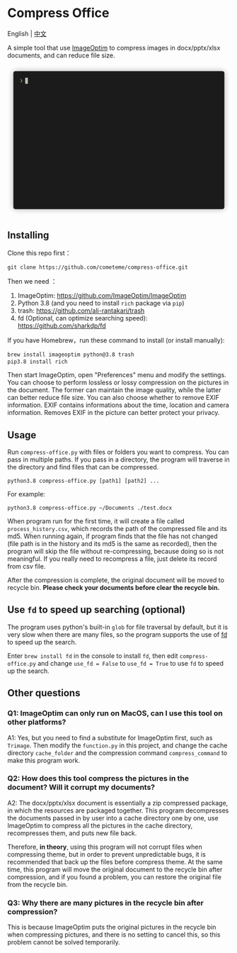# Compress Office 

English | [中文](README_ZH_CN.md)

A simple tool that use [ImageOptim](https://github.com/ImageOptim/ImageOptim) to compress images in docx/pptx/xlsx documents, and can reduce file size.

![screenshot](screenshot/example.gif)

## Installing

Clone this repo first：

```
git clone https://github.com/cometeme/compress-office.git
```

Then we need ：

1. ImageOptim: https://github.com/ImageOptim/ImageOptim
2. Python 3.8 (and you need to install `rich` package via `pip`)
3. trash: https://github.com/ali-rantakari/trash
4. fd (Optional, can optimize searching speed): https://github.com/sharkdp/fd

If you have Homebrew，run these command to install (or install manually):

```
brew install imageoptim python@3.8 trash
pip3.8 install rich
```

Then start ImageOptim, open "Preferences" menu and modify the settings. You can choose to perform lossless or lossy compression on the pictures in the document. The former can maintain the image quality, while the latter can better reduce file size. You can also choose whether to remove EXIF information. EXIF contains informations about the time, location and camera information. Removes EXIF in the picture can better protect your privacy.

## Usage

Run `compress-office.py` with files or folders you want to compress. You can pass in multiple paths. If you pass in a directory, the program will traverse in the directory and find files that can be compressed.

```
python3.8 compress-office.py [path1] [path2] ...
```

For example:

```
python3.8 compress-office.py ~/Documents ./test.docx
```

When program run for the first time, it will create a file called `process_history.csv`, which records the path of the compressed file and its md5. When running again, if program finds that the file has not changed (file path is in the history and its md5 is the same as recorded), then the program will skip the file without re-compressing, because doing so is not meaningful. If you really need to recompress a file, just delete its record from csv file.

After the compression is complete, the original document will be moved to recycle bin. **Please check your documents before clear the recycle bin.**

## Use `fd` to speed up searching (optional)

The program uses python's built-in `glob` for file traversal by default, but it is very slow when there are many files, so the program supports the use of [fd](https://github.com/sharkdp/fd) to speed up the search.

Enter `brew install fd` in the console to install `fd`, then edit `compress-office.py` and change `use_fd = False` to `use_fd = True` to use `fd` to speed up the search.

## Other questions

### Q1: ImageOptim can only run on MacOS, can I use this tool on other platforms?

A1: Yes, but you need to find a substitute for ImageOptim first, such as `Trimage`. Then modify the `function.py` in this project, and change the cache directory `cache_folder` and the compression command `compress_command` to make this program work.

### Q2: How does this tool compress the pictures in the document? Will it corrupt my documents?

A2: The docx/pptx/xlsx document is essentially a zip compressed package, in which the resources are packaged together. This program decompresses the documents passed in by user into a cache directory one by one, use ImageOptim to compress all the pictures in the cache directory, recompresses them, and puts new file back.

Therefore, **in theory**, using this program will not corrupt files when compressing theme, but in order to prevent unpredictable bugs, it is recommended that back up the files before compress theme. At the same time, this program will move the original document to the recycle bin after compression, and if you found a problem, you can restore the original file from the recycle bin.

### Q3: Why there are many pictures in the recycle bin after compression?

This is because ImageOptim puts the original pictures in the recycle bin when compressing pictures, and there is no setting to cancel this, so this problem cannot be solved temporarily.
